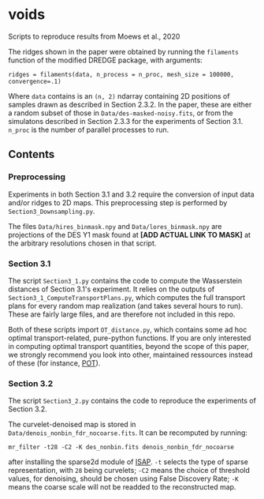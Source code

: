 # voids
Scripts to reproduce results from Moews et al., 2020

The ridges shown in the paper were obtained by running the `filaments` function of the modified DREDGE package, with arguments:

```ridges = filaments(data, n_process = n_proc, mesh_size = 100000, convergence=.1)```

Where `data` contains is an `(n, 2)` ndarray containing 2D positions of samples drawn as described in Section 2.3.2. In the paper, these are either a random subset of those in `Data/des-masked-noisy.fits`, or from the simulatons described in Section 2.3.3 for the experiments of Section 3.1. `n_proc` is the number of parallel processes to run.

## Contents
### Preprocessing
Experiments in both Section 3.1 and 3.2 require the conversion of input data and/or ridges to 2D maps. This preprocessing step is performed by `Section3_Downsampling.py`.

The files `Data/hires_binmask.npy` and `Data/lores_binmask.npy` are projections of the DES Y1 mask found at **[ADD ACTUAL LINK TO MASK]** at the arbitrary resolutions chosen in that script.

### Section 3.1
The script `Section3_1.py` contains the code to compute the Wasserstein distances of Section 3.1's experiment. It relies on the outputs of `Section3_1_ComputeTransportPlans.py`, which computes the full transport plans for every random map realization (and takes several hours to run). These are fairly large files, and are therefore not included in this repo.

Both of these scripts import `OT_distance.py`, which contains some ad hoc optimal transport-related, pure-python functions. If you are only interested in computing optimal transport quantities, beyond the scope of this paper, we strongly recommend you look into other, maintained ressources instead of these (for instance, [POT](https://github.com/rflamary/POT)).

### Section 3.2
The script `Section3_2.py` contains the code to reproduce the experiments of Section 3.2.

The curvelet-denoised map is stored in `Data/denois_nonbin_fdr_nocoarse.fits`. It can be recomputed by running:

```mr_filter -t28 -C2 -K des_nonbin.fits denois_nonbin_fdr_nocoarse```

after installing the sparse2d module of [ISAP](http://www.cosmostat.org/software/isap). `-t` selects the type of sparse representation, with `28` being curvelets; `-C2` means the choice of threshold values, for denoising, should be chosen using False Discovery Rate; `-K` means the coarse scale will not be readded to the reconstructed map.
